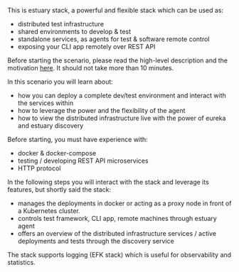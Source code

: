 This is estuary stack, a powerful and flexible stack which can be used as:
- distributed test infrastructure
- shared environments to develop & test
- standalone services, as agents for test & software remote control
- exposing your CLI app remotely over REST API

Before starting the scenario, please read the high-level description and the motivation [here](https://estuaryoss.github.io).
It should not take more than 10 minutes.  

In this scenario you will learn about:
- how you can deploy a complete dev/test environment and interact with the services within
- how to leverage the power and the flexibility of the agent
- how to view the distributed infrastructure live with the power of eureka and estuary discovery 

Before starting, you must have experience with:
- docker & docker-compose
- testing / developing REST API microservices
- HTTP protocol

In the following steps you will interact with the stack and leverage its features, but shortly said the stack:
-  manages the deployments in docker or acting as a proxy node in front of a Kubernetes cluster.
-  controls test framework, CLI app, remote machines through estuary agent
-  offers an overview of the distributed infrastructure services / active deployments and tests through the discovery service 
 
The stack supports logging (EFK stack) which is useful for observability and statistics.
